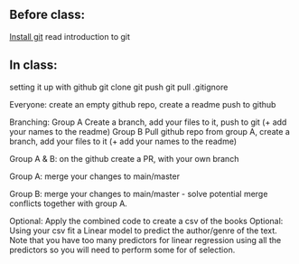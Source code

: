 
## Before class:
[Install git](https://docs.github.com/en/get-started/quickstart/set-up-git)
read introduction to git


## In class:

setting it up with github
    git clone
    git push
    git pull
    .gitignore

Everyone:
create an empty github repo, create a readme push to github

Branching:
Group A
Create a branch, add your files to it, push to git (+ add your names to the readme)
Group B
Pull github repo from group A, create a branch, add your files to it (+ add your names to the readme)

Group A & B:
on the github create a PR, with your own branch

Group A:
merge your changes to main/master

Group B:
merge your changes to main/master - solve potential merge conflicts together with group A. 


Optional: Apply the combined code to create a csv of the books
Optional: Using your csv fit a Linear model to predict the author/genre of the text. Note that you have too many predictors for linear regression using all the predictors so you will need to perform some for of selection.